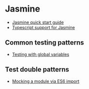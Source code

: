 # Jasmine 

- [Jasmine quick start guide](./quick-start.md)
- [Typescript support for Jasmine](./typescript-support-for-spies.md)


## Common testing patterns

- [Testing with global variables](./global-variables.md)



## Test double patterns

- [Mocking a module via ES6 import](./mock-module.md)
